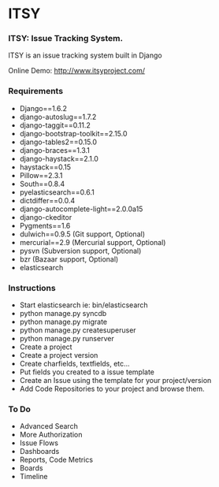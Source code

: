 ITSY
====
### ITSY: Issue Tracking System.

ITSY is an issue tracking system built in Django

Online Demo: http://www.itsyproject.com/

### Requirements

- Django==1.6.2
- django-autoslug==1.7.2
- django-taggit==0.11.2
- django-bootstrap-toolkit==2.15.0
- django-tables2==0.15.0
- django-braces==1.3.1
- django-haystack==2.1.0
- haystack==0.15
- Pillow==2.3.1
- South==0.8.4
- pyelasticsearch==0.6.1
- dictdiffer==0.0.4
- django-autocomplete-light==2.0.0a15
- django-ckeditor
- Pygments==1.6
- dulwich==0.9.5 (Git support, Optional)
- mercurial==2.9 (Mercurial support, Optional)
- pysvn          (Subversion support, Optional)
- bzr            (Bazaar support, Optional)
- elasticsearch

### Instructions

- Start elasticsearch ie: bin/elasticsearch
- python manage.py syncdb
- python manage.py migrate
- python manage.py createsuperuser
- python manage.py runserver
- Create a project
- Create a project version
- Create charfields, textfields, etc...
- Put fields you created to a issue template
- Create an Issue using the template for your project/version
- Add Code Repositories to your project and browse them.


### To Do
- Advanced Search
- More Authorization
- Issue Flows
- Dashboards
- Reports, Code Metrics
- Boards
- Timeline